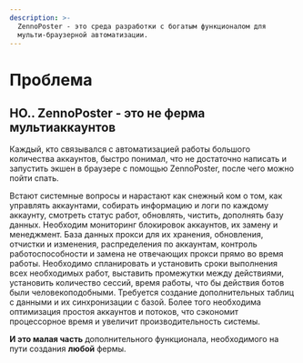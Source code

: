 ```yaml
---
description: >-
  ZennoPoster - это среда разработки с богатым функционалом для
  мульти-браузерной автоматизации.
---
```


# Проблема

## НО.. ZennoPoster - это не ферма мультиаккаунтов

Каждый, кто связывался с автоматизацией работы большого количества аккаунтов, быстро понимал, что не достаточно написать и запустить экшен в браузере с помощью ZennoPoster, после чего можно пойти спать.

Встают системные вопросы и нарастают как снежный ком о том, как управлять аккаунтами, собирать информацию и логи по каждому аккаунту, смотреть статус работ, обновлять, чистить, дополнять базу  данных. Необходим мониторинг блокировок аккаунтов, их замену и менеджмент. База данных прокси для их хранения, обновления, отчистки и изменения, распределения по аккаунтам, контроль работоспособности и замена не отвечающих прокси прямо во время работы. Необходимо спланировать и установить сроки выполнения всех необходимых работ, выставить промежутки между действиями, установить количество сессий, время работы, что бы действия ботов были человекоподобными. Требуется создание дополнительных таблиц с данными и их синхронизации с базой. Более того необходима оптимизация простоя аккаунтов и потоков, что сэкономит процессорное время и увеличит производительность системы.&#x20;

**И это малая часть** дополнительного функционала, необходимого на пути создания **любой** фермы.

